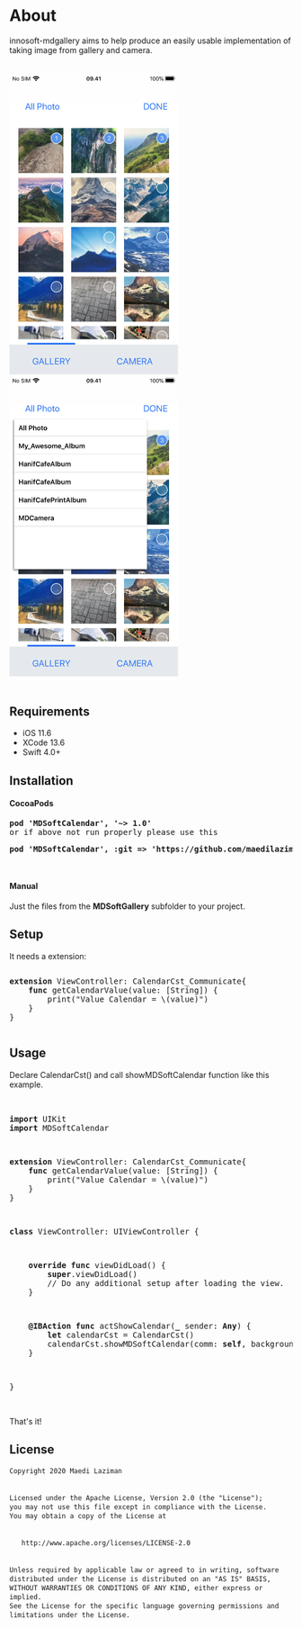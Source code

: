 # About
innosoft-mdgallery aims to help produce an easily usable implementation of taking image from gallery and camera.<br/>
<br/>
<br/>
<img src="https://raw.githubusercontent.com/maedilaziman/innosoft-mdgallery/master/Screenshots/IMG_0216.png" width="300" />
<span>&nbsp; &nbsp; &nbsp; &nbsp; &nbsp; &nbsp; </span><img src="https://raw.githubusercontent.com/maedilaziman/innosoft-mdgallery/master/Screenshots/IMG_0217.png" width="300" />
</br>
<br/>
<h2>Requirements</h2>
<ul>
<li>iOS 11.6</li>
<li>XCode 13.6</li>
<li>Swift 4.0+</li>
</ul>
<h2>Installation</h2>
<h4>CocoaPods</h4>
<pre>
<strong><span class="pl-en">pod 'MDSoftCalendar', '~> 1.0'</span></strong>
or if above not run properly please use this
<p><strong><span class="pl-en">pod 'MDSoftCalendar', :git => 'https://github.com/maedilaziman/innosoft-mdgallery.git'</span></strong></p>
</pre>
<h4>Manual</h4>
Just the files from the <b>MDSoftGallery</b> subfolder to your project.
<br/>
<h2>Setup</h2>
It needs a extension:
<pre><p class="p3"><span class="s1"><strong>extension</strong></span> ViewController<span class="s2">: </span>CalendarCst_Communicate<span class="s2">{</span>
<span class="Apple-converted-space">&nbsp; &nbsp; </span><span class="s1"><strong>func</strong></span> <span class="s3">getCalendarValue</span>(value: [<span class="s4">String</span>]) {
<span class="s2"><span class="Apple-converted-space">&nbsp; &nbsp; &nbsp; &nbsp; </span></span><span class="s5">print</span><span class="s2">(</span>"Value Calendar = <span class="s2">\(value)</span>"<span class="s2">)</span>
<span class="Apple-converted-space">&nbsp; &nbsp; </span>}
}</p></pre>
<h2>Usage</h2>
Declare CalendarCst() and call showMDSoftCalendar function like this example.
<br/>
<br/>
<pre><p class="p1"><span class="s1"><strong>import</strong></span> UIKit
<span class="s1"><strong>import</strong></span> MDSoftCalendar</p>
<p class="p3"><span class="s1"><strong>extension</strong></span> ViewController<span class="s2">: </span>CalendarCst_Communicate<span class="s2">{</span>
<span class="Apple-converted-space">&nbsp; &nbsp; </span><span class="s1"><strong>func</strong></span> <span class="s3">getCalendarValue</span>(value: [<span class="s4">String</span>]) {
<span class="s2"><span class="Apple-converted-space">&nbsp; &nbsp; &nbsp; &nbsp; </span></span><span class="s5">print</span><span class="s2">(</span>"Value Calendar = <span class="s2">\(value)</span>"<span class="s2">)</span>
<span class="Apple-converted-space">&nbsp; &nbsp; </span>}
}</p>
<p class="p5"><span class="s1"><strong>class</strong></span> <span class="s6">ViewController</span><span class="s2">: </span>UIViewController<span class="s2"> {</span></p>
<p class="p6"><span class="s2"><span class="Apple-converted-space">&nbsp; &nbsp; </span></span><strong>override</strong> <strong>func</strong> <span class="s3">viewDidLoad</span><span class="s2">() {</span>
<span class="Apple-converted-space">&nbsp; &nbsp; &nbsp; &nbsp; </span><span class="s1"><strong>super</strong></span>.<span class="s5">viewDidLoad</span>()
<span class="Apple-converted-space">&nbsp; &nbsp; &nbsp; &nbsp; </span></span>// Do any additional setup after loading the view.
<span class="Apple-converted-space">&nbsp; &nbsp; </span>}</p>
<p class="p1"><span class="Apple-converted-space">&nbsp; &nbsp; </span><span class="s1"><strong>@IBAction</strong></span> <span class="s1"><strong>func</strong></span> <span class="s3">actShowCalendar</span>(<span class="s1"><strong>_</strong></span> sender: <span class="s1"><strong>Any</strong></span>) {
<span class="Apple-converted-space">&nbsp; &nbsp; &nbsp; &nbsp; </span><span class="s1"><strong>let</strong></span> calendarCst = <span class="s7">CalendarCst</span>()
<span class="Apple-converted-space">&nbsp; &nbsp; &nbsp; &nbsp; </span>calendarCst.<span class="s8">showMDSoftCalendar</span>(comm: <span class="s1"><strong>self</strong></span>, background: <span class="s4">UIColor</span>.<span class="s5">black</span>, backgroundWithSemiTransparent: <span class="s1"><strong>true</strong></span>, closeCalendarWhenItemChoosed: <span class="s1"><strong>true</strong></span>)
<span class="Apple-converted-space">&nbsp; &nbsp; </span>}</p>
<p class="p1">}</p></pre>
<br/>
That's it!
<br/>
<h2>License</h2>
<pre><code>Copyright 2020 Maedi Laziman
<br/>
Licensed under the Apache License, Version 2.0 (the "License");
you may not use this file except in compliance with the License.
You may obtain a copy of the License at
<br/>
   http://www.apache.org/licenses/LICENSE-2.0
<br/>
Unless required by applicable law or agreed to in writing, software
distributed under the License is distributed on an "AS IS" BASIS,
WITHOUT WARRANTIES OR CONDITIONS OF ANY KIND, either express or implied.
See the License for the specific language governing permissions and
limitations under the License.</code></pre>
